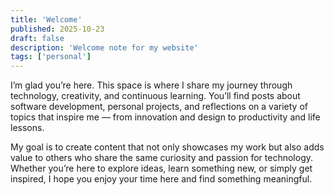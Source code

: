 ```yaml
---
title: 'Welcome'
published: 2025-10-23
draft: false
description: 'Welcome note for my website'
tags: ['personal']
---
```


I’m glad you’re here. This space is where I share my journey through technology, creativity, and continuous learning. You’ll find posts about software development, personal projects, and reflections on a variety of topics that inspire me — from innovation and design to productivity and life lessons.

My goal is to create content that not only showcases my work but also adds value to others who share the same curiosity and passion for technology. Whether you’re here to explore ideas, learn something new, or simply get inspired, I hope you enjoy your time here and find something meaningful.
